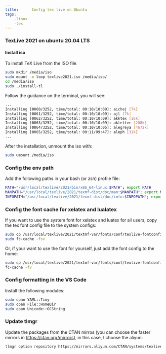 ```yaml
---
title:      Config tex live on Ubuntu
tags:
    -linux
    -tex
---
```


### TexLive 2021 on ubuntu 20.04 LTS

#### Install iso

To install TeX Live from the ISO file:

```bash
sudo mkdir /media/iso
sudo mount -o loop texlive2021.iso /media/iso/
cd /media/iso
sudo ./install-tl
```

Follow the guidance on the terminal, you will see:

```bash
...
Installing [0060/3252, time/total: 00:10/10:09]: aichej [7k]
Installing [0061/3252, time/total: 00:10/10:09]: ajl [7k]
Installing [0062/3252, time/total: 00:10/10:09]: akktex [16k]
Installing [0063/3252, time/total: 00:10/10:09]: akletter [208k]
Installing [0064/3252, time/total: 00:10/10:05]: alegreya [4672k]
Installing [0065/3252, time/total: 00:11/09:47]: aleph [31k]
...
```

After the installation, unmount the iso with:

```bash
sudo umount /media/iso
```

### Config the env path

Add the following paths in your bash (or zsh) profile file:

```bash
PATH="/usr/local/texlive/2021/bin/x86_64-linux:$PATH"; export PATH
MANPATH="/usr/local/texlive/2021/texmf-dist/doc/man:$MANPATH"; export MANPATH
INFOPATH="/usr/local/texlive/2021/texmf-dist/doc/info:$INFOPATH"; export INFOPATH%
```

### Config the font cache for xelatex and lualatex

If you want to use the system font for xelatex and luatex for all users, copy the tex font config file to the system configs:

```bash
sudo cp /usr/local/texlive/2021/textmf-var/fonts/conf/texlive-fontconfig.conf /etc/fonts/conf.d/09-texlive.conf
sudo fc-cache -fsv
```

Or, if your want to use the font for yourself, just add the font config to the home:

```bash
sudo cp /usr/local/texlive/2021/textmf-var/fonts/conf/texlive-fontconfig.conf ~/.fonts.conf
fc-cache -fv
```

### Config formatting in the VS Code

Install the following modules:

```bash
sudo cpan YAML::Tiny
sudo cpan File::HomeDir
sudo cpan Unicode::GCString
```

### Update tlmgr

Update the packages from the CTAN mirros (you can choose the faster mirrors in  https://ctan.org/mirrors), in this case, I choose the aliyun:

```bash
tlmgr option repository https://mirrors.aliyun.com/CTAN/systems/texlive/tlnet/
```
